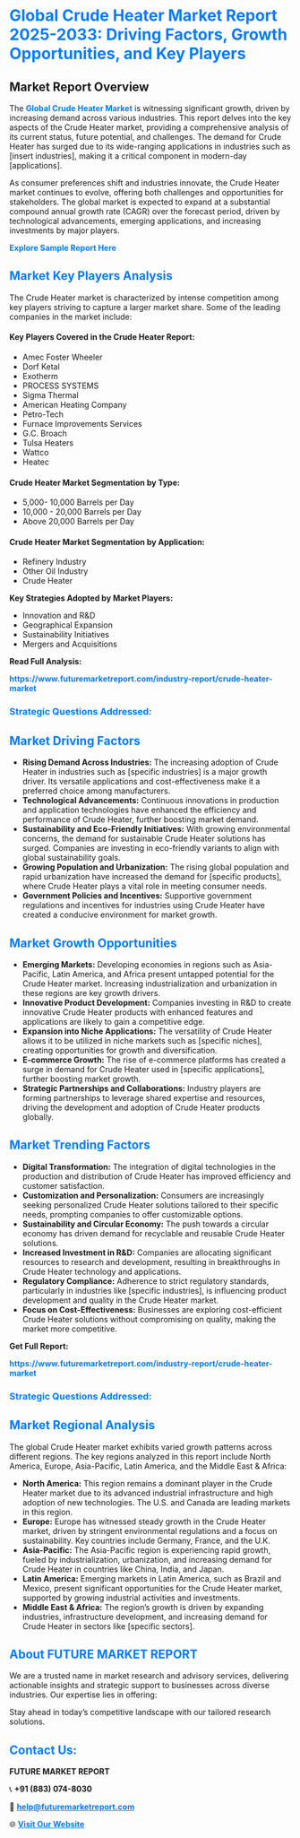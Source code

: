<h1 style="color: #007BFF;">Global Crude Heater Market Report 2025-2033: Driving Factors, Growth Opportunities, and Key Players</h1>

<section id="overview">
<h2>Market Report Overview</h2>
<p>The <a href="https://www.futuremarketreport.com/industry-report/crude-heater-market" style="color: #007BFF; text-decoration: none;"><strong>Global Crude Heater Market</strong></a> is witnessing significant growth, driven by increasing demand across various industries. This report delves into the key aspects of the Crude Heater market, providing a comprehensive analysis of its current status, future potential, and challenges. The demand for Crude Heater has surged due to its wide-ranging applications in industries such as [insert industries], making it a critical component in modern-day [applications].</p>
<p>As consumer preferences shift and industries innovate, the Crude Heater market continues to evolve, offering both challenges and opportunities for stakeholders. The global market is expected to expand at a substantial compound annual growth rate (CAGR) over the forecast period, driven by technological advancements, emerging applications, and increasing investments by major players.</p>
</section>

<section id="overview">
<p><a href="https://www.futuremarketreport.com/request-sample/reportId=127949" style="color: #007BFF; text-decoration: none;"><strong>Explore Sample Report Here</strong></a></p>
</section>

<section id="key-players">
<h2 style="color: #007BFF;">Market Key Players Analysis</h2>
<p>The Crude Heater market is characterized by intense competition among key players striving to capture a larger market share. Some of the leading companies in the market include:</p>
<h4>Key Players Covered in the Crude Heater Report:</h4>
<ul><li>Amec Foster Wheeler</li><li>Dorf Ketal</li><li>Exotherm</li><li>PROCESS SYSTEMS</li><li>Sigma Thermal</li><li>American Heating Company</li><li>Petro-Tech</li><li>Furnace Improvements Services</li><li>G.C. Broach</li><li>Tulsa Heaters</li><li>Wattco</li><li>Heatec</li></ul>
<h4>Crude Heater Market Segmentation by Type:</h4>
<ul><li>5,000- 10,000 Barrels per Day</li><li>10,000 - 20,000 Barrels per Day</li><li>Above 20,000 Barrels per Day</li></ul>

<h4>Crude Heater Market Segmentation by Application:</h4>
<ul><li>Refinery Industry</li><li>Other Oil Industry</li><li>Crude Heater</li></ul>
<p><strong>Key Strategies Adopted by Market Players:</strong></p>
<ul>
<li>Innovation and R&D</li>
<li>Geographical Expansion</li>
<li>Sustainability Initiatives</li>
<li>Mergers and Acquisitions</li>
</ul>
</section>

<section>
<p><strong>Read Full Analysis: </strong></p><a href="https://www.futuremarketreport.com/industry-report/crude-heater-market" style="color: #007BFF; text-decoration: none;"><strong>https://www.futuremarketreport.com/industry-report/crude-heater-market</strong></a>
<h3 style="color: #007BFF;">Strategic Questions Addressed:</h3>
</section>

<section id="driving-factors">
<h2 style="color: #007BFF;">Market Driving Factors</h2>
<ul>
<li><strong>Rising Demand Across Industries:</strong> The increasing adoption of Crude Heater in industries such as [specific industries] is a major growth driver. Its versatile applications and cost-effectiveness make it a preferred choice among manufacturers.</li>
<li><strong>Technological Advancements:</strong> Continuous innovations in production and application technologies have enhanced the efficiency and performance of Crude Heater, further boosting market demand.</li>
<li><strong>Sustainability and Eco-Friendly Initiatives:</strong> With growing environmental concerns, the demand for sustainable Crude Heater solutions has surged. Companies are investing in eco-friendly variants to align with global sustainability goals.</li>
<li><strong>Growing Population and Urbanization:</strong> The rising global population and rapid urbanization have increased the demand for [specific products], where Crude Heater plays a vital role in meeting consumer needs.</li>
<li><strong>Government Policies and Incentives:</strong> Supportive government regulations and incentives for industries using Crude Heater have created a conducive environment for market growth.</li>
</ul>
</section>

<section id="growth-opportunities">
<h2 style="color: #007BFF;">Market Growth Opportunities</h2>
<ul>
<li><strong>Emerging Markets:</strong> Developing economies in regions such as Asia-Pacific, Latin America, and Africa present untapped potential for the Crude Heater market. Increasing industrialization and urbanization in these regions are key growth drivers.</li>
<li><strong>Innovative Product Development:</strong> Companies investing in R&D to create innovative Crude Heater products with enhanced features and applications are likely to gain a competitive edge.</li>
<li><strong>Expansion into Niche Applications:</strong> The versatility of Crude Heater allows it to be utilized in niche markets such as [specific niches], creating opportunities for growth and diversification.</li>
<li><strong>E-commerce Growth:</strong> The rise of e-commerce platforms has created a surge in demand for Crude Heater used in [specific applications], further boosting market growth.</li>
<li><strong>Strategic Partnerships and Collaborations:</strong> Industry players are forming partnerships to leverage shared expertise and resources, driving the development and adoption of Crude Heater products globally.</li>
</ul>
</section>

<section id="trending-factors">
<h2 style="color: #007BFF;">Market Trending Factors</h2>
<ul>
<li><strong>Digital Transformation:</strong> The integration of digital technologies in the production and distribution of Crude Heater has improved efficiency and customer satisfaction.</li>
<li><strong>Customization and Personalization:</strong> Consumers are increasingly seeking personalized Crude Heater solutions tailored to their specific needs, prompting companies to offer customizable options.</li>
<li><strong>Sustainability and Circular Economy:</strong> The push towards a circular economy has driven demand for recyclable and reusable Crude Heater solutions.</li>
<li><strong>Increased Investment in R&D:</strong> Companies are allocating significant resources to research and development, resulting in breakthroughs in Crude Heater technology and applications.</li>
<li><strong>Regulatory Compliance:</strong> Adherence to strict regulatory standards, particularly in industries like [specific industries], is influencing product development and quality in the Crude Heater market.</li>
<li><strong>Focus on Cost-Effectiveness:</strong> Businesses are exploring cost-efficient Crude Heater solutions without compromising on quality, making the market more competitive.</li>
</ul>
</section>

<section>
<p><strong>Get Full Report: </strong></p><a href="https://www.futuremarketreport.com/industry-report/crude-heater-market" style="color: #007BFF; text-decoration: none;"><strong>https://www.futuremarketreport.com/industry-report/crude-heater-market</strong></a>
<h3 style="color: #007BFF;">Strategic Questions Addressed:</h3>
</section>


<section id="regional-analysis">
<h2 style="color: #007BFF;">Market Regional Analysis</h2>
<p>The global Crude Heater market exhibits varied growth patterns across different regions. The key regions analyzed in this report include North America, Europe, Asia-Pacific, Latin America, and the Middle East & Africa:</p>
<ul>
<li><strong>North America:</strong> This region remains a dominant player in the Crude Heater market due to its advanced industrial infrastructure and high adoption of new technologies. The U.S. and Canada are leading markets in this region.</li>
<li><strong>Europe:</strong> Europe has witnessed steady growth in the Crude Heater market, driven by stringent environmental regulations and a focus on sustainability. Key countries include Germany, France, and the U.K.</li>
<li><strong>Asia-Pacific:</strong> The Asia-Pacific region is experiencing rapid growth, fueled by industrialization, urbanization, and increasing demand for Crude Heater in countries like China, India, and Japan.</li>
<li><strong>Latin America:</strong> Emerging markets in Latin America, such as Brazil and Mexico, present significant opportunities for the Crude Heater market, supported by growing industrial activities and investments.</li>
<li><strong>Middle East & Africa:</strong> The region’s growth is driven by expanding industries, infrastructure development, and increasing demand for Crude Heater in sectors like [specific sectors].</li>
</ul>
</section>

<footer>
<h2 style="color: #007BFF;">About FUTURE MARKET REPORT</h2>
<p>We are a trusted name in market research and advisory services, delivering actionable insights and strategic support to businesses across diverse industries. Our expertise lies in offering:</p>

<p>Stay ahead in today’s competitive landscape with our tailored research solutions.</p>

<h2 style="color: #007BFF;">Contact Us:</h2>
<p><strong>FUTURE MARKET REPORT</strong></p>
<p>📞 <strong>+91 (883) 074-8030</strong></p>
<p>📧 <strong><a href="mailto:help@futuremarketreport.com" style="color: #007BFF;">help@futuremarketreport.com</a></strong></p>
<p>🌐 <strong><a href="https://www.futuremarketreport.com/" style="color: #007BFF;">Visit Our Website</a></strong></p>
</footer>